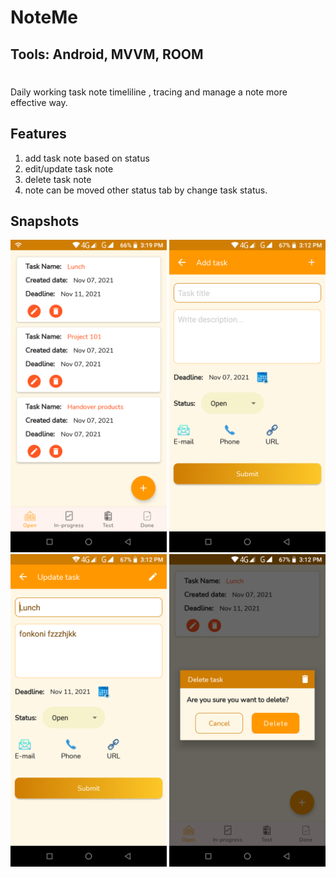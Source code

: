 # NoteMe
## Tools: Android, MVVM, ROOM
#
Daily working task note timeliline , tracing and manage a note more effective way.

## Features
1) add task note based on status
2) edit/update task note
3) delete task note
4) note can be moved other status tab by change task status.

## Snapshots

<img src = "https://github.com/hkobir/NoteMe/blob/master/snapshots/1.png" width="250px" height="500">
<img src = "https://github.com/hkobir/NoteMe/blob/master/snapshots/2.png" width="250px" height="500">
<img src = "https://github.com/hkobir/NoteMe/blob/master/snapshots/3.png" width="250px" height="500">
<img src = "https://github.com/hkobir/NoteMe/blob/master/snapshots/4.png" width="250px" height="500">
